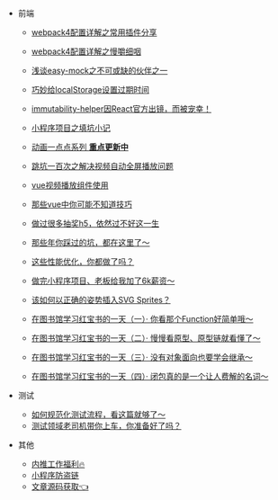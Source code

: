 

* 前端
  * [webpack4配置详解之常用插件分享](frontends/webpack/plugins.md "webpack4配置详解之常用插件分享")
  * [webpack4配置详解之慢嚼细咽](frontends/webpack/config.md "webpack4配置详解之慢嚼细咽")
  * [浅谈easy-mock之不可或缺的伙伴之一](frontends/js/easy-mock.md "浅谈easy-mock之不可或缺的伙伴之一")
  * [巧妙给localStorage设置过期时间](frontends/js/locas-storage.md "巧妙给localStorage设置过期时间")
  * [immutability-helper因React官方出镜，而被宠幸！](frontends/js/immutability.md "immutability-helper因React官方出镜，而被宠幸！")
  * [小程序项目之填坑小记](frontends/applets/applets-problem.md "小程序项目之填坑小记～填坑小记")
  * [动画一点点系列 **重点更新中** ](frontends/series/animation-sequence.md "每周动画一点点系列，每周带你进步一点点")
  * [跳坑一百次之解决视频自动全屏播放问题](frontends/vue/relsove_video_fullscreenPlay.md)
  * [vue视频播放组件使用](frontends/vue/vue_video_player.md)

  * [那些vue中你可能不知道技巧](frontends/vue/vue.md)
  * [做过很多抽奖h5，依然过不好这一生](frontends/css/draw-prize.md)
  * [那些年你踩过的坑，都在这里了～](frontends/js/questions.md)
  * [这些性能优化，你都做了吗？](frontends/js/optimization.md)
  * [做完小程序项目、老板给我加了6k薪资～](frontends/applets/salary-increase.md)
  * [该如何以正确的姿势插入SVG Sprites？](frontends/css/svg-sprites.md)
  * [在图书馆学习红宝书的一天（一）· 你看那个Function好简单哦～](frontends/js/redBaoBook1.md)
  * [在图书馆学习红宝书的一天（二）· 慢慢看原型、原型链就看懂了～](frontends/js/redBaoBook2.md)
  * [在图书馆学习红宝书的一天（三）· 没有对象面向也要学会继承～](frontends/js/redBaoBook3.md)
  * [在图书馆学习红宝书的一天（四）· 闭包真的是一个让人费解的名词～](frontends/js/redBaoBook3.md)


* 测试

  * [如何规范化测试流程，看这篇就够了～](testing/theory/test-flow.md)
  * [测试领域老司机带你上车，你准备好了吗？](testing/theory/test-started.md)

* 其他
  * [内推工作福利🔥](other/recommend.md "内推工作福利")
  * [小程序防盗链](other/cos.md "小程序项目如何设置资源的防盗链？")
  * [文章源码获取👈](https://github.com/honeybadger8/blog-resource "@IT·平头哥联盟 文章源码合集")
